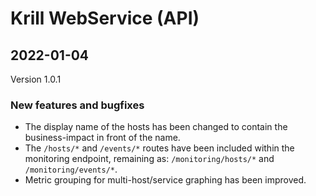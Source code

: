 # Krill WebService (API)

## 2022-01-04
Version 1.0.1

### New features and bugfixes

<ul><li>The display name of the hosts has been changed to contain the business-impact in front of the name.</li><li>The <code>/hosts/*</code> and <code>/events/*</code> routes have been included within the monitoring endpoint, remaining as: <code>/monitoring/hosts/*</code> and <code>/monitoring/events/*</code>.</li><li>Metric grouping for multi-host/service graphing has been improved.</li></ul>

